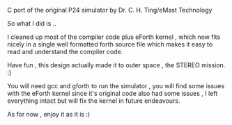 C port of the original P24 simulator by Dr. C. H. Ting/eMast Technology 

So what I did is .. 

I cleaned up most of the compiler code plus eForth kernel , which now fits nicely in a single
well formatted forth source file which makes it easy to read and understand the compiler code.

Have fun , this design actually made it to outer space , the STEREO mission. :)

You will need gcc and gforth to run the simulator , you will find some issues with the eForth kernel
since it's original code also had some issues , I left everything intact but will fix the kernel in future
endeavours.

As for now , enjoy it as it is :)
